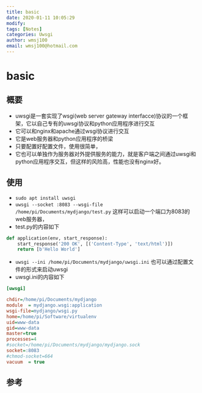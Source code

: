 ```yaml
---
title: basic
date: 2020-01-11 10:05:29
modify: 
tags: [Notes]
categories: Uwsgi
author: wmsj100
email: wmsj100@hotmail.com
---
```


# basic

## 概要

- uwsgi是一套实现了wsgi(web server gateway interfacce)协议的一个框架，它以自己专有的uwsgi协议和python应用程序进行交互
- 它可以和nginx和apache通过wsgi协议进行交互
- 它是web服务器和python应用程序的桥梁
- 只要配置好配置文件，使用很简单，
- 它也可以单独作为服务器对外提供服务的能力，就是客户端之间通过uwsgi和python应用程序交互，但这样的风险高，性能也没有nginx好。

## 使用

- `sudo apt install uwsgi`
- `uwsgi --socket :8083 --wsgi-file /home/pi/Documents/mydjango/test.py` 这样可以启动一个端口为8083的web服务器，
- test.py的内容如下
```python
def application(env, start_response):
    start_response('200 OK', [('Content-Type', 'text/html')])
    return [b'Hello World']
```
- `uwsgi --ini /home/pi/Documents/mydjango/uwsgi.ini` 也可以通过配置文件的形式来启动uwsgi
- uwsgi.ini的内容如下
```ini
[uwsgi]

chdir=/home/pi/Documents/mydjango
module	= mydjango.wsgi:application
wsgi-file=mydjango/wsgi.py
home=/home/pi/Software/virtualenv
uid=www-data
gid=www-data
master=true
processes=4
#socket=/home/pi/Documents/mydjango/mydjango.sock
socket=:8083
#chmod-socket=664
vacuum	= true
```


## 参考

